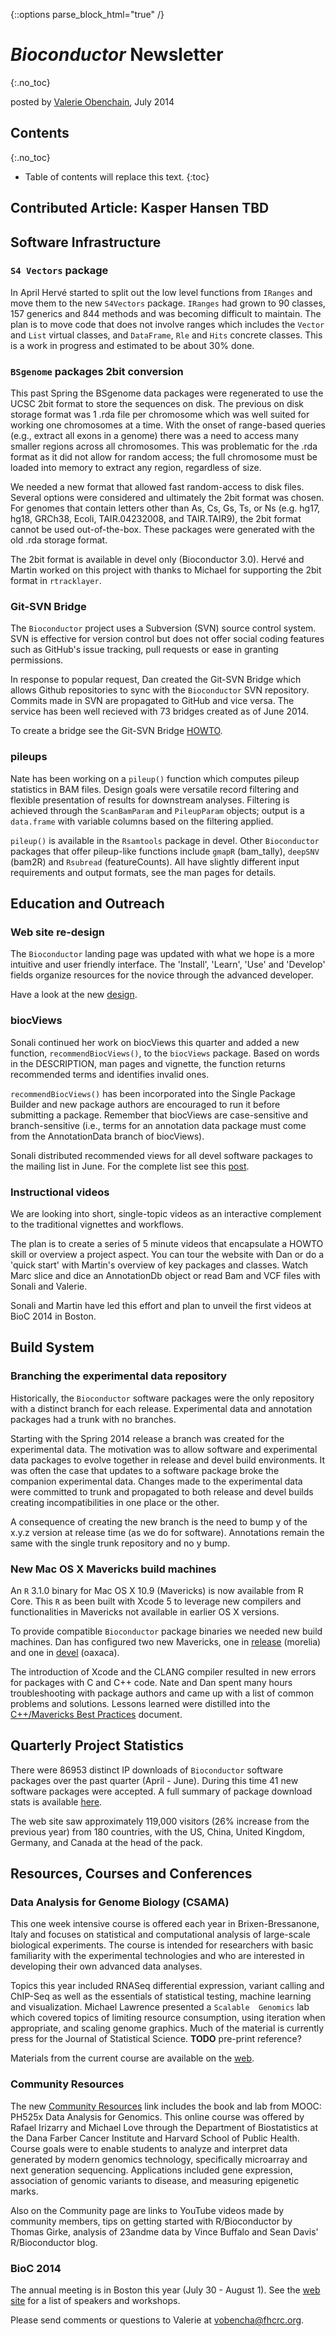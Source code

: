 <!--
%\VignetteEngine{knitr::knitr}
%\VignetteIndexEntry{}
-->

<!--
To deploy this to the website, do the following:
library(knitr)
render_markdown(strict=TRUE)
knit("2014_July.Rmd")

This will produce an .md file that can be used 
on the website. The {:toc} and {:no_toc} tags
will be rendered by nanoc, the tool that produces
the website.
-->

{::options parse_block_html="true" /}

# *Bioconductor* Newsletter
{:.no_toc}

posted by [Valerie Obenchain](mailto:vobencha@fhcrc.org), July 2014

## Contents
{:.no_toc}

* Table of contents will replace this text.
{:toc}


## Contributed Article: Kasper Hansen TBD 


## Software Infrastructure

### `S4 Vectors` package

In April Herv&eacute; started to split out the low level functions 
from `IRanges` and move them to the new `S4Vectors` package.
`IRanges` had grown to 90 classes, 157 generics and 844 methods
and was becoming difficult to maintain. The plan is to move
code that does not involve ranges which includes the `Vector` and
`List` virtual classes, and `DataFrame`, `Rle` and `Hits` 
concrete classes. This is a work in progress and estimated to be 
about 30% done.

### `BSgenome` packages 2bit conversion

This past Spring the BSgenome data packages were regenerated to use 
the UCSC 2bit format to store the sequences on disk. The previous on 
disk storage format was 1 .rda file per chromosome which was well 
suited for working one chromosomes at a time. With the onset of 
range-based queries (e.g., extract all exons in a genome) there was 
a need to access many smaller regions across all chromosomes. This was 
problematic for the .rda format as it did not allow for random access;
the full chromosome must be loaded into memory to extract any region, 
regardless of size. 

We needed a new format that allowed fast random-access to disk 
files. Several options were considered and ultimately the 2bit 
format was chosen. For genomes that contain letters other than As, 
Cs, Gs, Ts, or Ns (e.g. hg17, hg18, GRCh38, Ecoli, TAIR.04232008, and 
TAIR.TAIR9), the 2bit format cannot be used out-of-the-box. These 
packages were generated with the old .rda storage format.

The 2bit format is available in devel only (Bioconductor 3.0). 
Herv&eacute; and Martin worked on this project with thanks to 
Michael for supporting the 2bit format in `rtracklayer`.

### Git-SVN Bridge

The `Bioconductor` project uses a Subversion (SVN) source control
system. SVN is effective for version control but does not offer 
social coding features such as GitHub's issue tracking, pull 
requests or ease in granting permissions.

In response to popular request, Dan created the Git-SVN Bridge 
which allows Github repositories to sync with the `Bioconductor` 
SVN repository. Commits made in SVN are propagated to GitHub and 
vice versa. The service has been well recieved with 73 bridges 
created as of June 2014.

To create a bridge see the Git-SVN Bridge 
[HOWTO](http://bioconductor.org/developers/how-to/git-svn/).

### pileups

Nate has been working on a `pileup()` function which computes
pileup statistics in BAM files. Design goals were versatile 
record filtering and flexible presentation of results for 
downstream analyses. Filtering is achieved through the 
`ScanBamParam` and `PileupParam` objects; output is a 
`data.frame` with variable columns based on the filtering applied. 

`pileup()` is available in the `Rsamtools` package in devel. Other 
`Bioconductor` packages that offer pileup-like functions include `gmapR` 
(bam_tally), `deepSNV` (bam2R) and `Rsubread` (featureCounts). All 
have slightly different input requirements and output formats, see 
the man pages for details.


## Education and Outreach

### Web site re-design

The `Bioconductor` landing page was updated with what we hope
is a more intuitive and user friendly interface. The 'Install', 
'Learn', 'Use' and 'Develop' fields organize resources for
the novice through the advanced developer.

Have a look at the new 
[design](http://www.bioconductor.org/).

### biocViews

Sonali continued her work on biocViews this quarter and added a new
function, `recommendBiocViews()`, to the `biocViews` package. 
Based on words in the DESCRIPTION, man pages and vignette, 
the function returns recommended terms and identifies invalid 
ones. 

`recommendBiocViews()` has been incorporated into the Single Package 
Builder and new package authors are encouraged to run it before submitting 
a package. Remember that biocViews are case-sensitive and branch-sensitive 
(i.e., terms for an annotation data package must come from the AnnotationData 
branch of biocViews). 

Sonali distributed recommended views for all devel software packages
to the mailing list in June. For the complete list see this
[post](https://stat.ethz.ch/pipermail/bioc-devel/2014-June/005854.html).

### Instructional videos

We are looking into short, single-topic videos as an interactive complement 
to the traditional vignettes and workflows.

The plan is to create a series of 5 minute videos that encapsulate a 
HOWTO skill or overview a project aspect. You can tour the website with 
Dan or do a 'quick start' with Martin's overview of key packages and classes.
Watch Marc slice and dice an AnnotationDb object or read Bam and VCF files 
with Sonali and Valerie. 

Sonali and Martin have led this effort and plan to unveil the first videos 
at BioC 2014 in Boston.


## Build System

### Branching the experimental data repository

Historically, the `Bioconductor` software packages were the only repository 
with a distinct branch for each release. Experimental data and annotation packages 
had a trunk with no branches.

Starting with the Spring 2014 release a branch was created for the 
experimental data. The motivation was to allow software and experimental 
data packages to evolve together in release and devel build environments. 
It was often the case that updates to a software package broke the companion 
experimental data. Changes made to the experimental data were committed to
trunk and propagated to both release and devel builds creating 
incompatibilities in one place or the other.

A consequence of creating the new branch is the need to bump y of the x.y.z 
version at release time (as we do for software). Annotations remain the same 
with the single trunk repository and no y bump. 

### New Mac OS X Mavericks build machines

An `R` 3.1.0 binary for Mac OS X 10.9 (Mavericks) is now available from
R Core. This `R` as been built with Xcode 5 to leverage new compilers and 
functionalities in Mavericks not available in earlier OS X versions.

To provide compatible `Bioconductor` package binaries we needed new
build machines. Dan has configured two new Mavericks, 
one in [release](http://www.bioconductor.org/checkResults/devel/bioc-LATEST/)
(morelia) and one in 
[devel](http://www.bioconductor.org/checkResults/devel/bioc-LATEST/)
(oaxaca).

The introduction of Xcode and the CLANG compiler resulted in new 
errors for packages with C and C++ code. Nate and Dan spent many
hours troubleshooting with package authors and came up with a list 
of common problems and solutions. Lessons learned were 
distilled into the [C++/Mavericks Best Practices](**TODO**)
document.


## Quarterly Project Statistics

There were 86953 distinct IP downloads of `Bioconductor` software packages
over the past quarter (April - June). During this time 41 new software 
packages were accepted. A full summary of package download stats is
available [here](http://www.bioconductor.org/packages/stats/).

The web site saw approximately 119,000 visitors (26% increase from the 
previous year) from 180 countries, with the US, China, United Kingdom, 
Germany, and Canada at the head of the pack. 


## Resources, Courses and Conferences

### Data Analysis for Genome Biology (CSAMA)

This one week intensive course is offered each year in Brixen-Bressanone,
Italy and focuses on statistical and computational analysis of large-scale 
biological experiments. The course is intended for researchers with basic 
familiarity with the experimental technologies and who are interested in 
developing their own advanced data analyses.

Topics this year included RNASeq differential expression, variant calling 
and ChIP-Seq as well as the essentials of statistical testing, machine 
learning and visualization. Michael Lawrence presented a `Scalable 
Genomics` lab which covered topics of limiting resource consumption,
using iteration when appropriate, and scaling genome graphics. Much of
the material is currently press for the Journal of Statistical Science. 
**TODO** pre-print reference?

Materials from the current course are available on the 
[web](http://bioconductor.org/help/course-materials/2014/CSAMA2014).

### Community Resources

The new [Community Resources](http://bioconductor.org/help/community/) link
includes the book and lab from  MOOC: PH525x Data Analysis for Genomics.
This online course was offered by Rafael Irizarry and Michael Love through
the Department of Biostatistics at the Dana Farber Cancer Institute and 
Harvard School of Public Health. Course goals were to enable students to 
analyze and interpret data generated by modern genomics technology, 
specifically microarray and next generation sequencing. Applications 
included gene expression, association of genomic variants to disease, and 
measuring epigenetic marks.

Also on the Community page are links to YouTube videos made by community
members, tips on getting started with R/Bioconductor by Thomas Girke, analysis 
of 23andme data by Vince Buffalo and Sean Davis' R/Bioconductor blog. 

### BioC 2014

The annual meeting is in Boston this year (July 30 - August 1). See the
[web site](http://www.bioconductor.org/help/course-materials/2014/BioC2014/)
for a list of speakers and workshops.

Please send comments or questions to Valerie at 
[vobencha@fhcrc.org](vobencha@fhcrc.org).
